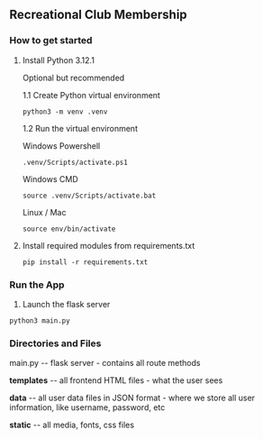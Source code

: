 ## Recreational Club Membership

### How to get started

1. Install Python 3.12.1

    Optional but recommended

    1.1 Create Python virtual environment 
    ```console
    python3 -m venv .venv 
    ```

    1.2 Run the virtual environment 
    
    Windows Powershell
    ```console
    .venv/Scripts/activate.ps1
    ```
    Windows CMD
    ```console
    source .venv/Scripts/activate.bat
    ```

    Linux / Mac
    ```console
    source env/bin/activate 
    ```


2. Install required modules from requirements.txt
    ```console
    pip install -r requirements.txt
    ```

### Run the App

1. Launch the flask server
```console
python3 main.py
```



### Directories and Files

main.py -- flask server - contains all route methods 

**templates** -- all frontend HTML files - what the user sees

**data** -- all user data files in JSON format - where we store all user information, like username, password, etc

**static** -- all media, fonts, css files 
